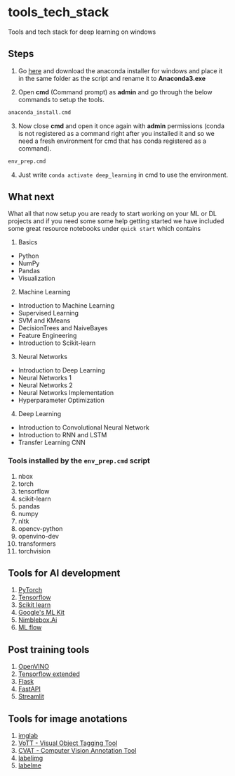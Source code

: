 # tools_tech_stack
Tools and tech stack for deep learning on windows

## Steps
1. Go [here](https://www.anaconda.com/products/individual) and download the anaconda installer for windows and place it in the same folder as the script and rename it to **Anaconda3.exe**

2. Open **cmd** (Command prompt) as **admin** and go through the below commands to setup the tools.

 ```cmd
anaconda_install.cmd
```

3. Now close **cmd** and open it once again with **admin** permissions (conda is not registered as a command right after you installed it and so we need a fresh environment for cmd that has conda registered as a command).

```cmd
env_prep.cmd
```

4. Just write `conda activate deep_learning` in cmd to use the environment.


## What next 

What all that now setup you are ready to start working on your ML or DL projects and if you need some some help getting started we have included some great resource notebooks under `quick start` which contains

1. Basics
  * Python
  * NumPy
  * Pandas
  * Visualization

2. Machine Learning
  * Introduction to Machine Learning
  * Supervised Learning
  * SVM and KMeans
  * DecisionTrees and NaiveBayes
  * Feature Engineering
  * Introduction to Scikit-learn

3. Neural Networks
  * Introduction to Deep Learning
  * Neural Networks 1
  * Neural Networks 2
  * Neural Networks Implementation
  * Hyperparameter Optimization

4. Deep Learning
  * Introduction to Convolutional Neural Network
  * Introduction to RNN and LSTM
  * Transfer Learning CNN 

### Tools installed by the `env_prep.cmd` script

1. nbox
2. torch
3. tensorflow
4. scikit-learn
5. pandas
6. numpy
7. nltk
8. opencv-python
9. openvino-dev
10. transformers
11. torchvision

## Tools for AI development

1. [PyTorch](https://pytorch.org/)
2. [Tensorflow](https://www.tensorflow.org/)
3. [Scikit learn](scikit-learn.org/stable/)
4. [Google's ML Kit](https://developers.google.com/ml-kit)
5. [Nimblebox.Ai](https://nimblebox.ai/signin)
6. [ML flow](https://mlflow.org/)

## Post training tools

1. [OpenVINO](https://docs.openvinotoolkit.org/latest/index.html)
2. [Tensorflow extended](https://www.tensorflow.org/tfx)
3. [Flask](https://flask.palletsprojects.com/en/2.0.x/)
4. [FastAPI](https://fastapi.tiangolo.com/)
5. [Streamlit](https://streamlit.io/)

## Tools for image anotations

1. [imglab](https://imglab.in/)
2. [VoTT - Visual Object Tagging Tool](https://github.com/microsoft/VoTT)
3. [CVAT - Computer Vision Annotation Tool](https://github.com/openvinotoolkit/cvat)
4. [labelimg](https://github.com/tzutalin/labelImg)
5. [labelme](https://github.com/wkentaro/labelme)
